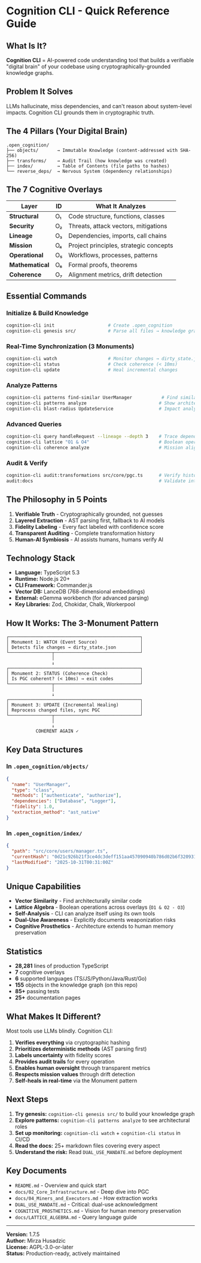 # Cognition CLI - Quick Reference Guide

## What Is It?

**Cognition CLI** = AI-powered code understanding tool that builds a verifiable "digital brain" of your codebase using cryptographically-grounded knowledge graphs.

## Problem It Solves

LLMs hallucinate, miss dependencies, and can't reason about system-level impacts. Cognition CLI grounds them in cryptographic truth.

## The 4 Pillars (Your Digital Brain)

```
.open_cognition/
├── objects/       → Immutable Knowledge (content-addressed with SHA-256)
├── transforms/    → Audit Trail (how knowledge was created)
├── index/         → Table of Contents (file paths to hashes)
└── reverse_deps/  → Nervous System (dependency relationships)
```

## The 7 Cognitive Overlays

| Layer            | ID  | What It Analyzes                       |
| ---------------- | --- | -------------------------------------- |
| **Structural**   | O₁  | Code structure, functions, classes     |
| **Security**     | O₂  | Threats, attack vectors, mitigations   |
| **Lineage**      | O₃  | Dependencies, imports, call chains     |
| **Mission**      | O₄  | Project principles, strategic concepts |
| **Operational**  | O₅  | Workflows, processes, patterns         |
| **Mathematical** | O₆  | Formal proofs, theorems                |
| **Coherence**    | O₇  | Alignment metrics, drift detection     |

## Essential Commands

### Initialize & Build Knowledge

```bash
cognition-cli init                    # Create .open_cognition
cognition-cli genesis src/            # Parse all files → knowledge graph
```

### Real-Time Synchronization (3 Monuments)

```bash
cognition-cli watch                   # Monitor changes → dirty_state.json
cognition-cli status                  # Check coherence (< 10ms)
cognition-cli update                  # Heal incremental changes
```

### Analyze Patterns

```bash
cognition-cli patterns find-similar UserManager           # Find similar code
cognition-cli patterns analyze                           # Show architectural roles
cognition-cli blast-radius UpdateService                 # Impact analysis
```

### Advanced Queries

```bash
cognition-cli query handleRequest --lineage --depth 3    # Trace dependencies
cognition-cli lattice "O1 & O4"                          # Boolean operations
cognition-cli coherence analyze                          # Mission alignment
```

### Audit & Verify

```bash
cognition-cli audit:transformations src/core/pgc.ts      # Verify history
audit:docs                                               # Validate integrity
```

## The Philosophy in 5 Points

1. **Verifiable Truth** - Cryptographically grounded, not guesses
2. **Layered Extraction** - AST parsing first, fallback to AI models
3. **Fidelity Labeling** - Every fact labeled with confidence score
4. **Transparent Auditing** - Complete transformation history
5. **Human-AI Symbiosis** - AI assists humans, humans verify AI

## Technology Stack

- **Language:** TypeScript 5.3
- **Runtime:** Node.js 20+
- **CLI Framework:** Commander.js
- **Vector DB:** LanceDB (768-dimensional embeddings)
- **External:** eGemma workbench (for advanced parsing)
- **Key Libraries:** Zod, Chokidar, Chalk, Workerpool

## How It Works: The 3-Monument Pattern

```
┌─────────────────────────────────────────────────┐
│ Monument 1: WATCH (Event Source)                │
│ Detects file changes → dirty_state.json         │
└────────────────┬────────────────────────────────┘
                 │
                 ↓
┌─────────────────────────────────────────────────┐
│ Monument 2: STATUS (Coherence Check)            │
│ Is PGC coherent? (< 10ms) → exit codes          │
└────────────────┬────────────────────────────────┘
                 │
                 ↓
┌─────────────────────────────────────────────────┐
│ Monument 3: UPDATE (Incremental Healing)        │
│ Reprocess changed files, sync PGC               │
└────────────────┬────────────────────────────────┘
                 │
                 ↓
           COHERENT AGAIN ✓
```

## Key Data Structures

### In `.open_cognition/objects/`

```json
{
  "name": "UserManager",
  "type": "class",
  "methods": ["authenticate", "authorize"],
  "dependencies": ["Database", "Logger"],
  "fidelity": 1.0,
  "extraction_method": "ast_native"
}
```

### In `.open_cognition/index/`

```json
{
  "path": "src/core/users/manager.ts",
  "currentHash": "0d21c926b21f3ce4dc3deff151aa457090940b786d02b6f3209315024f2ebc42",
  "lastModified": "2025-10-31T00:31:00Z"
}
```

## Unique Capabilities

- **Vector Similarity** - Find architecturally similar code
- **Lattice Algebra** - Boolean operations across overlays (`O1 & O2 - O3`)
- **Self-Analysis** - CLI can analyze itself using its own tools
- **Dual-Use Awareness** - Explicitly documents weaponization risks
- **Cognitive Prosthetics** - Architecture extends to human memory preservation

## Statistics

- **28,281** lines of production TypeScript
- **7** cognitive overlays
- **6** supported languages (TS/JS/Python/Java/Rust/Go)
- **155** objects in the knowledge graph (on this repo)
- **85+** passing tests
- **25+** documentation pages

## What Makes It Different?

Most tools use LLMs blindly. Cognition CLI:

1. **Verifies everything** via cryptographic hashing
2. **Prioritizes deterministic methods** (AST parsing first)
3. **Labels uncertainty** with fidelity scores
4. **Provides audit trails** for every operation
5. **Enables human oversight** through transparent metrics
6. **Respects mission values** through drift detection
7. **Self-heals in real-time** via the Monument pattern

## Next Steps

1. **Try genesis:** `cognition-cli genesis src/` to build your knowledge graph
2. **Explore patterns:** `cognition-cli patterns analyze` to see architectural roles
3. **Set up monitoring:** `cognition-cli watch` + `cognition-cli status` in CI/CD
4. **Read the docs:** 25+ markdown files covering every aspect
5. **Understand the risk:** Read `DUAL_USE_MANDATE.md` before deployment

## Key Documents

- `README.md` - Overview and quick start
- `docs/02_Core_Infrastructure.md` - Deep dive into PGC
- `docs/04_Miners_and_Executors.md` - How extraction works
- `DUAL_USE_MANDATE.md` - Critical: dual-use acknowledgment
- `COGNITIVE_PROSTHETICS.md` - Vision for human memory preservation
- `docs/LATTICE_ALGEBRA.md` - Query language guide

---

**Version:** 1.7.5  
**Author:** Mirza Husadzic  
**License:** AGPL-3.0-or-later  
**Status:** Production-ready, actively maintained
